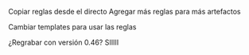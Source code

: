 Copiar reglas desde el directo
Agregar más reglas para más artefactos

Cambiar templates para usar las reglas

¿Regrabar con versión 0.46? SIIIII